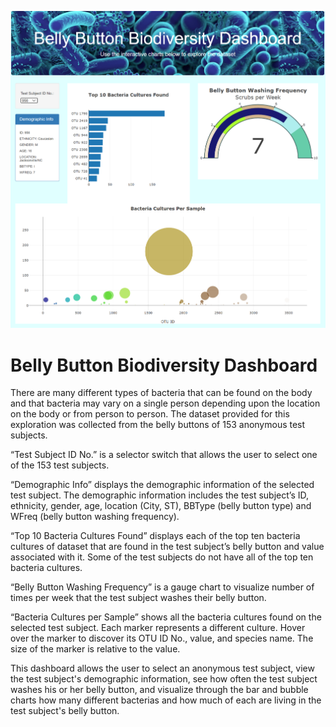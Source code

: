 <p align="center">
  <img src="Images/BBBioDiversityHomePage.png" width="1000">
</p>

# Belly Button Biodiversity Dashboard

There are many different types of bacteria that can be found on the body and that bacteria may vary on a single person depending upon the location on the body or from person to person.  The dataset provided for this exploration was collected from the belly buttons of 153 anonymous test subjects.  
    
“Test Subject ID No.” is a selector switch that allows the user to select one of the 153 test subjects.
    
“Demographic Info” displays the demographic information of the selected test subject.  The demographic information includes the test subject’s ID, ethnicity, gender, age, location (City, ST), BBType (belly button type) and WFreq (belly button washing frequency).
    
“Top 10 Bacteria Cultures Found” displays each of the top ten bacteria cultures of dataset that are found in the test subject’s belly button and value associated with it.  Some of the test subjects do not have all of the top ten bacteria cultures.
    
“Belly Button Washing Frequency” is a gauge chart to visualize number of times per week that the test subject washes their belly button.
    
“Bacteria Cultures per Sample” shows all the bacteria cultures found on the selected test subject.  Each marker represents a different culture.  Hover over the marker to discover its OTU ID No., value, and species name.  The size of the marker is relative to the value.  
   
This dashboard allows the user to select an anonymous test subject, view the test subject's demographic information, see how often the test subject washes his or her belly button, and visualize through the bar and bubble charts how many different bacterias and how much of each are living in the test subject's belly button.
